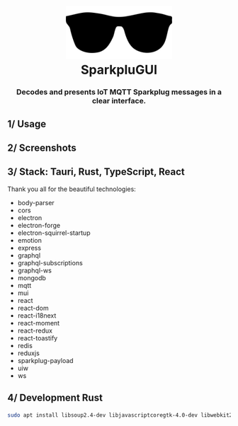 <h1 align=center>
    <div>
        <img alt="Gatsby" src="SparkpluGUI/src/client/styles/images/logo.svg" width="240" />
    </div>
    <div>SparkpluGUI</div>
</h1>
<h3 align=center>
<div>Decodes and presents IoT MQTT Sparkplug messages in a clear interface.</div>
</h3>


## 1/ Usage



## 2/ Screenshots



## 3/ Stack: Tauri, Rust, TypeScript, React

Thank you all for the beautiful technologies:

- body-parser
- cors
- electron
- electron-forge
- electron-squirrel-startup
- emotion
- express
- graphql
- graphql-subscriptions
- graphql-ws
- mongodb
- mqtt
- mui
- react
- react-dom
- react-i18next
- react-moment
- react-redux
- react-toastify
- redis
- reduxjs
- sparkplug-payload
- uiw
- ws

## 4/ Development Rust

```bash
sudo apt install libsoup2.4-dev libjavascriptcoregtk-4.0-dev libwebkit2gtk-4.0-dev
```
